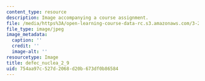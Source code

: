 ```yaml
---
content_type: resource
description: Image accompanying a course assignment.
file: /media/https%3A/open-learning-course-data-rc.s3.amazonaws.com/3-22-mechanical-behavior-of-materials-spring-2008/754aa97c527d2068d20b673df0b86584_defec_nuclea_2_9.jpg
file_type: image/jpeg
image_metadata:
  caption: ''
  credit: ''
  image-alt: ''
resourcetype: Image
title: defec_nuclea_2_9
uid: 754aa97c-527d-2068-d20b-673df0b86584
---
```

